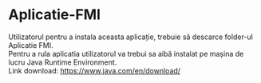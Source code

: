 # Aplicatie-FMI
Utilizatorul pentru a instala aceasta aplicație, trebuie să descarce folder-ul Aplicatie FMI.<br/>
Pentru a rula aplicatia utilizatorul va trebui sa aibă instalat pe mașina de lucru Java Runtime Environment.<br/>
Link download: https://www.java.com/en/download/
